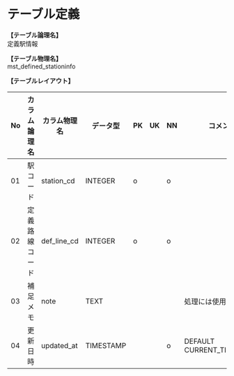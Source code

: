 # テーブル定義

**【テーブル論理名】**  
定義駅情報

**【テーブル物理名】**  
mst_defined_stationinfo

**【テーブルレイアウト】**  

| No  |  カラム論理名  | カラム物理名 | データ型  | PK  | UK  | NN  |         コメント          |
| --- | -------------- | ------------ | --------- | --- | --- | --- | ------------------------- |
| 01  | 駅コード       | station_cd   | INTEGER   | o   |     | o   |                           |
| 02  | 定義路線コード | def_line_cd  | INTEGER   | o   |     | o   |                           |
| 03  | 補足メモ       | note         | TEXT      |     |     |     | 処理には使用しない        |
| 04  | 更新日時       | updated_at   | TIMESTAMP |     |     | o   | DEFAULT CURRENT_TIMESTAMP |
